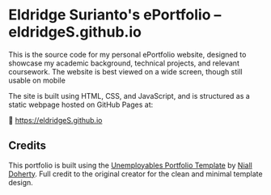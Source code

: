 # Eldridge Surianto's ePortfolio – eldridgeS.github.io

This is the source code for my personal ePortfolio website, designed to showcase my academic background, technical projects, and relevant coursework. The website is best viewed on a wide screen, though still usable on mobile

The site is built using HTML, CSS, and JavaScript, and is structured as a static webpage hosted on GitHub Pages at:

🔗 https://eldridgeS.github.io

## Credits

This portfolio is built using the [Unemployables Portfolio Template](https://ndoherty-xyz.github.io/unemployables-portfolio-template/) by [Niall Doherty](https://github.com/ndoherty-xyz). Full credit to the original creator for the clean and minimal template design.
